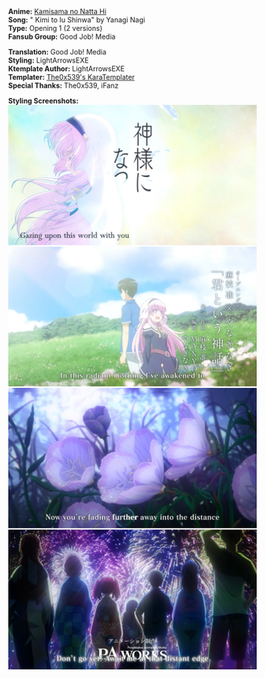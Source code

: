 **Anime:** [Kamisama no Natta Hi](https://anidb.net/anime/15559)  
**Song:** "	Kimi to Iu Shinwa" by Yanagi Nagi  
**Type:** Opening 1 (2 versions)  
**Fansub Group:** Good Job! Media  

**Translation:** Good Job! Media  
**Styling:** LightArrowsEXE  
**Ktemplate Author:** LightArrowsEXE  
**Templater:** [The0x539's KaraTemplater](https://github.com/The0x539/Aegisub-Scripts)  
**Special Thanks:** The0x539, iFanz  


**Styling Screenshots:**
![](ss/KamiNatta_1.png)
![](ss/KamiNatta_2.png)
![](ss/KamiNatta_3.png)
![](ss/KamiNatta_4.png)
